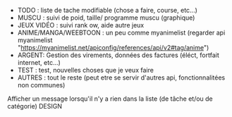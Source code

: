 - TODO : liste de tache modifiable (chose a faire, course, etc...)
- MUSCU : suivi de poid, taille/ programme muscu (graphique)
- JEUX VIDÉO : suivi rank ow, aide autre jeux
- ANIME/MANGA/WEEBTOON : un peu comme myanimelist (regarder api myanimelist "https://myanimelist.net/apiconfig/references/api/v2#tag/anime")
- ARGENT: Gestion des virements, données des factures (éléct, fortfait internet, etc...)
- TEST : test, nouvelles choses que je veux faire
- AUTRES : tout le reste
  (peut etre se servir d'autres api, fonctionnalitées non communes)

Afficher un message lorsqu'il n'y a rien dans la liste (de tâche et/ou de catégorie)
DESIGN
